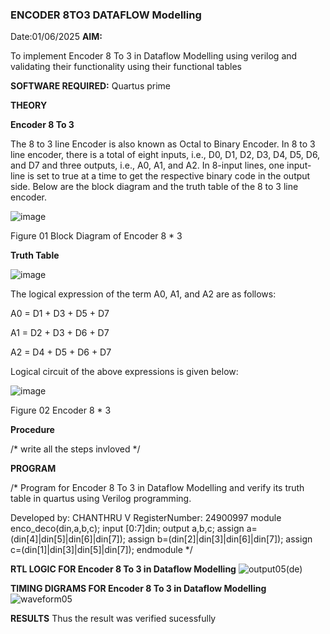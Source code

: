 ### ENCODER 8TO3 DATAFLOW Modelling
Date:01/06/2025
**AIM:**

To implement  Encoder 8 To 3 in Dataflow Modelling using verilog and validating their functionality using their functional tables

**SOFTWARE REQUIRED:** Quartus prime

**THEORY**

**Encoder 8 To 3**

The 8 to 3 line Encoder is also known as Octal to Binary Encoder. In 8 to 3 line encoder, there is a total of eight inputs, i.e., D0, D1, D2, D3, D4, D5, D6, and D7 and three outputs, i.e., A0, A1, and A2. In 8-input lines, one input-line is set to true at a time to get the respective binary code in the output side. Below are the block diagram and the truth table of the 8 to 3 line encoder.

![image](https://github.com/naavaneetha/ENCODER8TO3DATAFLOW/assets/154305477/0bc242c1-eb9e-4c47-afe5-30428470efc3)

Figure 01  Block Diagram of Encoder 8 * 3

**Truth Table**

![image](https://github.com/naavaneetha/ENCODER8TO3DATAFLOW/assets/154305477/35496b14-ae6e-4cd1-9abd-d6736b576575)

The logical expression of the term A0, A1, and A2 are as follows:

A0 = D1 + D3 + D5 + D7

A1 = D2 + D3 + D6 + D7

A2 = D4 + D5 + D6 + D7

Logical circuit of the above expressions is given below:

![image](https://github.com/naavaneetha/ENCODER8TO3DATAFLOW/assets/154305477/95acaee6-c873-4c75-89eb-ef09fb158053)

Figure 02  Encoder 8 * 3

**Procedure**

/* write all the steps invloved */

**PROGRAM**

/* Program for Encoder 8 To 3 in Dataflow Modelling and verify its truth table in quartus using Verilog programming. 

Developed by: CHANTHRU V
RegisterNumber: 24900997
module enco_deco(din,a,b,c);
input [0:7]din; 
output a,b,c; 
assign a=(din[4]|din[5]|din[6]|din[7]); 
assign b=(din[2]|din[3]|din[6]|din[7]); 
assign c=(din[1]|din[3]|din[5]|din[7]); 
endmodule 
*/

**RTL LOGIC FOR Encoder 8 To 3 in Dataflow Modelling**
![output05(de)](https://github.com/user-attachments/assets/a8080eb5-3cf0-491d-aee2-258eedcc1402)

**TIMING DIGRAMS FOR Encoder 8 To 3 in Dataflow Modelling**
![waveform05](https://github.com/user-attachments/assets/2c80407c-2011-4ad0-a6c9-584cbf1272ab)


**RESULTS**
Thus the result was verified sucessfully

